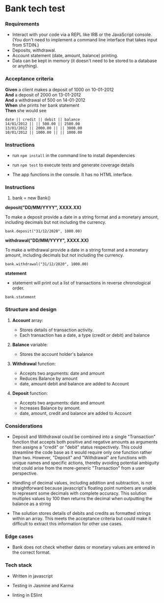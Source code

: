 # Bank tech test



### Requirements

* Interact with your code via a REPL like IRB or the JavaScript console. (You don't need to implement a command line interface that takes input from STDIN.)
* Deposits, withdrawal.
* Account statement (date, amount, balance) printing.
* Data can be kept in memory (it doesn't need to be stored to a database or anything).

### Acceptance criteria

**Given** a client makes a deposit of 1000 on 10-01-2012  
**And** a deposit of 2000 on 13-01-2012  
**And** a withdrawal of 500 on 14-01-2012  
**When** she prints her bank statement  
**Then** she would see

```
date || credit || debit || balance
14/01/2012 || || 500.00 || 2500.00
13/01/2012 || 2000.00 || || 3000.00
10/01/2012 || 1000.00 || || 1000.00
```

### Instructions

- run ```npm install``` in the command line to install dependencies

- run ```npm test``` to execute tests and generate coverage details

- The app functions in the console. It has no HTML interface.

### Instructions

1. bank = new Bank()

**deposit("DD/MM/YYYY", XXXX.XX)**

To make a deposit provide a date in a string format and a monetary amount, including decimals but not including the currency.

```
bank.deposit("31/12/2020", 1000.00)
```

**withdrawal("DD/MM/YYYY", XXXX.XX)**

To make a withdrawal provide a date in a string format and a monetary amount, including decimals but not including the currency.

```
bank.withdrawal("31/12/2020", 1000.00)
```


**statement**

- statement will print out a list of transactions in reverse chronological order.

```
bank.statement
```

### Structure and design

1. **Account** array:  
    - Stores details of transaction activity.
    - Each transaction has a date, a type (credit or debit) and balance

2. **Balance** variable:
   - Stores the account holder's balance

3. **Withdrawal** function:
   - Accepts two arguments: date and amount
   - Reduces Balance by amount
   - date, amount debit and balance are added to Account

4. **Deposit** function:
   - Accepts two arguments: date and amount
   - Increases Balance by amount.
   - date, amount, credit and balance are added to Account

### Considerations

- Deposit and Withdrawal could be combined into a single "Transaction" function that accepts both positive and negative amounts as arguments then assigns a "credit" or "debit" status respectively. This could streamline the code base as it would require only one function rather than two. However, "Deposit" and "Withdrawal" are functions with unique names and specific actions, thereby avoiding potential ambiguity that could arise from the more-generic "Transaction" from a user perspective.

- Handling of decimal values, including addition and subtraction, is not straightforward because javascript's  floating point numbers are unable to represent some decimals with complete accuracy. This solution multiples values by 100 then returns the decimal when outputting the balance as a string

- The solution stores details of debits and credits as formatted strings within an array. This meets the acceptance criteria but could make it difficult to extract this information for other use cases.

### Edge cases

- Bank does not check whether dates or monetary values are entered in the correct format.

### Tech stack

- Written in javascript

- Testing in Jasmine and Karma

- linting in ESlint
